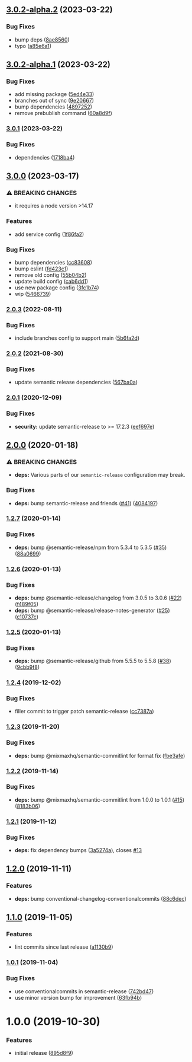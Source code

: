 ## [3.0.2-alpha.2](https://github.com/mixmaxhq/semantic-release-config/compare/v3.0.2-alpha.1...v3.0.2-alpha.2) (2023-03-22)


### Bug Fixes

* bump deps ([8ae8560](https://github.com/mixmaxhq/semantic-release-config/commit/8ae8560780a23d771d45028e18fc36839b96a5a3))
* typo ([a85e6a1](https://github.com/mixmaxhq/semantic-release-config/commit/a85e6a197ccaf464d7b1e47bcf54e9e8faf0e6e3))

## [3.0.2-alpha.1](https://github.com/mixmaxhq/semantic-release-config/compare/v3.0.1...v3.0.2-alpha.1) (2023-03-22)


### Bug Fixes

* add missing package ([5ed4e33](https://github.com/mixmaxhq/semantic-release-config/commit/5ed4e33b96a32329225516c92db45b52412b802d))
* branches out of sync ([9e20667](https://github.com/mixmaxhq/semantic-release-config/commit/9e20667835b872c54c1da9e073b02bbb6275673e))
* bump dependencies ([4897252](https://github.com/mixmaxhq/semantic-release-config/commit/48972526462132ff60f133c7314ec843b56e4292))
* remove prebublish command ([60a8d9f](https://github.com/mixmaxhq/semantic-release-config/commit/60a8d9f9ef0a3e5ed8276777d9b0839fcc196b24))

### [3.0.1](https://github.com/mixmaxhq/semantic-release-config/compare/v3.0.0...v3.0.1) (2023-03-22)


### Bug Fixes

* dependencies ([1718ba4](https://github.com/mixmaxhq/semantic-release-config/commit/1718ba4653fc6c579b28c5a450f2945d64554b11))

## [3.0.0](https://github.com/mixmaxhq/semantic-release-config/compare/v2.0.3...v3.0.0) (2023-03-17)


### ⚠ BREAKING CHANGES

* it requires a node version >14.17

### Features

* add service config ([1f86fa2](https://github.com/mixmaxhq/semantic-release-config/commit/1f86fa269b8b3cfb4be686c47360f15479e56d42))


### Bug Fixes

* bump dependencies ([cc83608](https://github.com/mixmaxhq/semantic-release-config/commit/cc836089f3d6440c28a8a37518fa2cc4618bdfcb))
* bump eslint ([fd423c1](https://github.com/mixmaxhq/semantic-release-config/commit/fd423c130ca732f1c16f91f73fcb827adaf101d7))
* remove old config ([55b04b2](https://github.com/mixmaxhq/semantic-release-config/commit/55b04b28cf6eaeac6aa62227053d2dff5a1db692))
* update build config ([cab6dd1](https://github.com/mixmaxhq/semantic-release-config/commit/cab6dd174fb67f6e5383ee68d9cb4e56527c8fe2))
* use new package config ([3fc1b74](https://github.com/mixmaxhq/semantic-release-config/commit/3fc1b7467d4e53305fc762ea12edcd5f05c42e5d))
* wip ([5466739](https://github.com/mixmaxhq/semantic-release-config/commit/54667391b8c0cb1dcaeab5ea403ca17b0df539ec))

### [2.0.3](https://github.com/mixmaxhq/semantic-release-config/compare/v2.0.2...v2.0.3) (2022-08-11)


### Bug Fixes

* include branches config to support main ([5b6fa2d](https://github.com/mixmaxhq/semantic-release-config/commit/5b6fa2d117cd76ff0635c482c343c3c48d8d2187))

### [2.0.2](https://github.com/mixmaxhq/semantic-release-config/compare/v2.0.1...v2.0.2) (2021-08-30)


### Bug Fixes

* update semantic release dependencies ([567ba0a](https://github.com/mixmaxhq/semantic-release-config/commit/567ba0a2938b9674e3b27606b1a2c2c205409d84))

### [2.0.1](https://github.com/mixmaxhq/semantic-release-config/compare/v2.0.0...v2.0.1) (2020-12-09)


### Bug Fixes

* **security:** update semantic-release to >= 17.2.3 ([eef697e](https://github.com/mixmaxhq/semantic-release-config/commit/eef697e455974ca263f95d7302e55c236fd88f18))

## [2.0.0](https://github.com/mixmaxhq/semantic-release-config/compare/v1.2.7...v2.0.0) (2020-01-18)


### ⚠ BREAKING CHANGES

* **deps:** Various parts of our `semantic-release` configuration may break.

### Bug Fixes

* **deps:** bump semantic-release and friends ([#41](https://github.com/mixmaxhq/semantic-release-config/issues/41)) ([4084197](https://github.com/mixmaxhq/semantic-release-config/commit/40841973213e81ef1887b99c42919880813e74a1))

### [1.2.7](https://github.com/mixmaxhq/semantic-release-config/compare/v1.2.6...v1.2.7) (2020-01-14)


### Bug Fixes

* **deps:** bump @semantic-release/npm from 5.3.4 to 5.3.5 ([#35](https://github.com/mixmaxhq/semantic-release-config/issues/35)) ([88a0699](https://github.com/mixmaxhq/semantic-release-config/commit/88a06997037ca1ff63ab75858c934e4b2aabc0d3))

### [1.2.6](https://github.com/mixmaxhq/semantic-release-config/compare/v1.2.5...v1.2.6) (2020-01-13)


### Bug Fixes

* **deps:** bump @semantic-release/changelog from 3.0.5 to 3.0.6 ([#22](https://github.com/mixmaxhq/semantic-release-config/issues/22)) ([f489f05](https://github.com/mixmaxhq/semantic-release-config/commit/f489f0581f312eb79aa67831656546aba611aa75))
* **deps:** bump @semantic-release/release-notes-generator ([#25](https://github.com/mixmaxhq/semantic-release-config/issues/25)) ([c10737c](https://github.com/mixmaxhq/semantic-release-config/commit/c10737c1d71f6393acdbbffa070cbb7811ad4e20))

### [1.2.5](https://github.com/mixmaxhq/semantic-release-config/compare/v1.2.4...v1.2.5) (2020-01-13)


### Bug Fixes

* **deps:** bump @semantic-release/github from 5.5.5 to 5.5.8 ([#38](https://github.com/mixmaxhq/semantic-release-config/issues/38)) ([9cbb9f8](https://github.com/mixmaxhq/semantic-release-config/commit/9cbb9f834dcb08785e13f34b974ccac78fe581b1))

### [1.2.4](https://github.com/mixmaxhq/semantic-release-config/compare/v1.2.3...v1.2.4) (2019-12-02)


### Bug Fixes

* filler commit to trigger patch semantic-release ([cc7387a](https://github.com/mixmaxhq/semantic-release-config/commit/cc7387afa99353b4b63c060785acd7fbf922f8de))

### [1.2.3](https://github.com/mixmaxhq/semantic-release-config/compare/v1.2.2...v1.2.3) (2019-11-20)


### Bug Fixes

* **deps:** bump @mixmaxhq/semantic-commitlint for format fix ([fbe3afe](https://github.com/mixmaxhq/semantic-release-config/commit/fbe3afe52b668fcb09d6c02e949407d080351c1c))

### [1.2.2](https://github.com/mixmaxhq/semantic-release-config/compare/v1.2.1...v1.2.2) (2019-11-14)


### Bug Fixes

* **deps:** bump @mixmaxhq/semantic-commitlint from 1.0.0 to 1.0.1 ([#15](https://github.com/mixmaxhq/semantic-release-config/issues/15)) ([8183b06](https://github.com/mixmaxhq/semantic-release-config/commit/8183b06d3f4b0c6ce0c4cb4c6684c02f710ce561))

### [1.2.1](https://github.com/mixmaxhq/semantic-release-config/compare/v1.2.0...v1.2.1) (2019-11-12)


### Bug Fixes

* **deps:** fix dependency bumps ([3a5274a](https://github.com/mixmaxhq/semantic-release-config/commit/3a5274ad72dadd38dee4b6c45249a6a14acb392f)), closes [#13](https://github.com/mixmaxhq/semantic-release-config/issues/13)

## [1.2.0](https://github.com/mixmaxhq/semantic-release-config/compare/v1.1.0...v1.2.0) (2019-11-11)


### Features

* **deps:** bump conventional-changelog-conventionalcommits ([88c6dec](https://github.com/mixmaxhq/semantic-release-config/commit/88c6dec45573bae1f50d523b6d404472f489805d))

## [1.1.0](https://github.com/mixmaxhq/semantic-release-config/compare/v1.0.1...v1.1.0) (2019-11-05)


### Features

* lint commits since last release ([a1130b9](https://github.com/mixmaxhq/semantic-release-config/commit/a1130b937f883599aa44588e25504ef667365d71))

### [1.0.1](https://github.com/mixmaxhq/semantic-release-config/compare/v1.0.0...v1.0.1) (2019-11-04)


### Bug Fixes

* use conventionalcommits in semantic-release ([742bd47](https://github.com/mixmaxhq/semantic-release-config/commit/742bd478d5d3c0f37d3b4020448cd58f871b3a77))
* use minor version bump for improvement ([63fb94b](https://github.com/mixmaxhq/semantic-release-config/commit/63fb94b309594d8ba3a9fdb080df47b5bf470ebf))

# 1.0.0 (2019-10-30)


### Features

* initial release ([895d8f9](https://github.com/mixmaxhq/semantic-release-config/commit/895d8f98b56b3f7c4c7330320a3d82eb536310d5))
